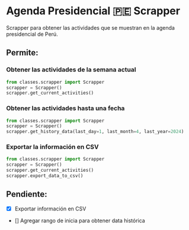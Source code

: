 # Agenda Presidencial 🇵🇪 Scrapper
Scrapper para obtener las actividades que se muestran en la agenda presidencial de Perú.

## Permite:
### Obtener las actividades de la semana actual
```python
from classes.scrapper import Scrapper
scrapper = Scrapper()
scrapper.get_current_activities()
```

### Obtener las actividades hasta una fecha
```python
from classes.scrapper import Scrapper
scrapper = Scrapper()
scrapper.get_history_data(last_day=1, last_month=4, last_year=2024)
```

### Exportar la información en CSV
```python
from classes.scrapper import Scrapper
scrapper = Scrapper()
scrapper.get_current_activities()
scrapper.export_data_to_csv()

```

## Pendiente:
- [x] Exportar información en CSV
- [] Agregar rango de inicia para obtener data histórica
